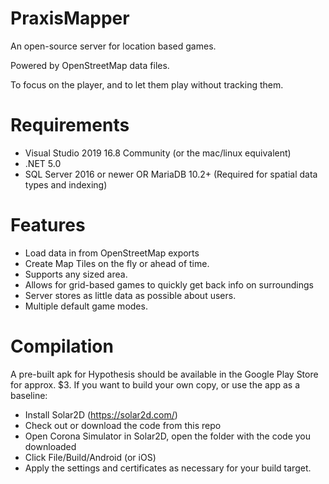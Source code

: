 # PraxisMapper
An open-source server for location based games. 

Powered by OpenStreetMap data files.

To focus on the player, and to let them play without tracking them.


# Requirements
* Visual Studio 2019 16.8 Community (or the mac/linux equivalent)
* .NET 5.0
* SQL Server 2016 or newer OR MariaDB 10.2+ (Required for spatial data types and indexing)


# Features
* Load data in from OpenStreetMap exports
* Create Map Tiles on the fly or ahead of time.
* Supports any sized area.
* Allows for grid-based games to quickly get back info on surroundings
* Server stores as little data as possible about users. 
* Multiple default game modes.

# Compilation
A pre-built apk for Hypothesis should be available in the Google Play Store for approx. $3.
If you want to build your own copy, or use the app as a baseline:
* Install Solar2D (https://solar2d.com/)
* Check out or download the code from this repo
* Open Corona Simulator in Solar2D, open the folder with the code you downloaded
* Click File/Build/Android (or iOS)
* Apply the settings and certificates as necessary for your build target.

